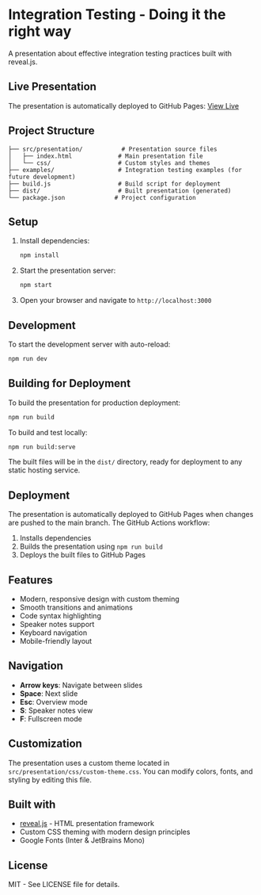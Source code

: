 # Integration Testing - Doing it the right way

A presentation about effective integration testing practices built with reveal.js.

## Live Presentation

The presentation is automatically deployed to GitHub Pages: [View Live](https://m4cx.github.io/integration-testing-done-right/)

## Project Structure

```
├── src/presentation/           # Presentation source files
│   ├── index.html             # Main presentation file
│   └── css/                   # Custom styles and themes
├── examples/                  # Integration testing examples (for future development)
├── build.js                   # Build script for deployment
├── dist/                      # Built presentation (generated)
└── package.json              # Project configuration
```

## Setup

1. Install dependencies:
   ```bash
   npm install
   ```

2. Start the presentation server:
   ```bash
   npm start
   ```

3. Open your browser and navigate to `http://localhost:3000`

## Development

To start the development server with auto-reload:
```bash
npm run dev
```

## Building for Deployment

To build the presentation for production deployment:
```bash
npm run build
```

To build and test locally:
```bash
npm run build:serve
```

The built files will be in the `dist/` directory, ready for deployment to any static hosting service.

## Deployment

The presentation is automatically deployed to GitHub Pages when changes are pushed to the main branch. The GitHub Actions workflow:

1. Installs dependencies
2. Builds the presentation using `npm run build`
3. Deploys the built files to GitHub Pages

## Features

- Modern, responsive design with custom theming
- Smooth transitions and animations
- Code syntax highlighting
- Speaker notes support
- Keyboard navigation
- Mobile-friendly layout

## Navigation

- **Arrow keys**: Navigate between slides
- **Space**: Next slide
- **Esc**: Overview mode
- **S**: Speaker notes view
- **F**: Fullscreen mode

## Customization

The presentation uses a custom theme located in `src/presentation/css/custom-theme.css`. You can modify colors, fonts, and styling by editing this file.

## Built with

- [reveal.js](https://revealjs.com/) - HTML presentation framework
- Custom CSS theming with modern design principles
- Google Fonts (Inter & JetBrains Mono)

## License

MIT - See LICENSE file for details.